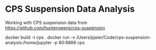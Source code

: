 # CPS Suspension Data Analysis

Working with CPS suspension data from https://github.com/hunterowens/cps-suspension

docker build -t cps . 
docker run -v /Users/pjsier/Code/cps-suspension-analysis:/home/jupyter -p 80:8888 cps
